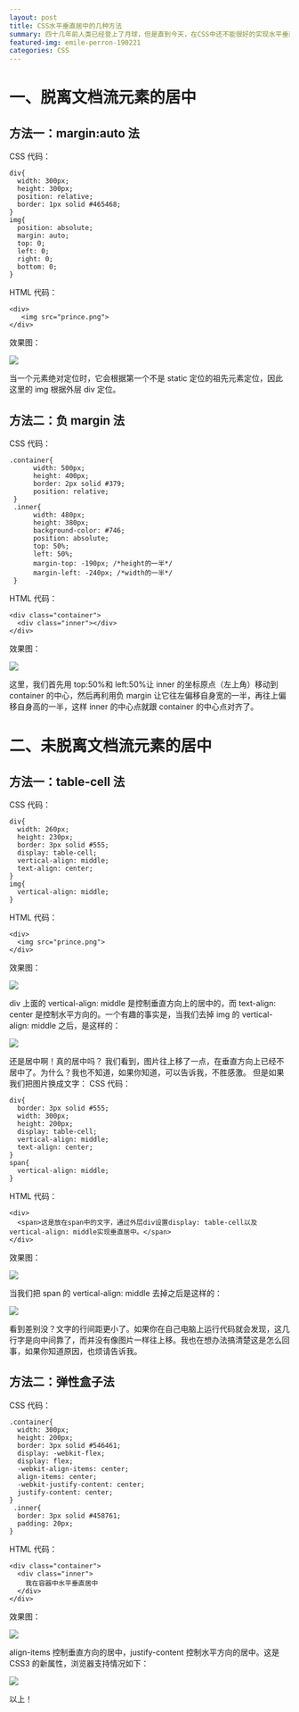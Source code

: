 ```yaml
---
layout: post
title: CSS水平垂直居中的几种方法
summary: 四十几年前人类已经登上了月球，但是直到今天，在CSS中还不能很好的实现水平垂直居中。
featured-img: emile-perron-190221
categories: CSS
---
```


# 一、脱离文档流元素的居中

## 方法一：margin:auto 法

CSS 代码：

```
div{
  width: 300px;
  height: 300px;
  position: relative;
  border: 1px solid #465468;
}
img{
  position: absolute;
  margin: auto;
  top: 0;
  left: 0;
  right: 0;
  bottom: 0;
}
```

HTML 代码：

```
<div>
   <img src="prince.png">
</div>
```

效果图：

![]({{site.url}}{{site.baseurl}}/assets/img/horizontal_vertical_center/img_1.png)

当一个元素绝对定位时，它会根据第一个不是 static 定位的祖先元素定位，因此这里的 img 根据外层 div 定位。

## 方法二：负 margin 法

CSS 代码：

```
.container{
      width: 500px;
      height: 400px;
      border: 2px solid #379;
      position: relative;
 }
 .inner{
      width: 480px;
      height: 380px;
      background-color: #746;
      position: absolute;
      top: 50%;
      left: 50%;
      margin-top: -190px; /*height的一半*/
      margin-left: -240px; /*width的一半*/
 }
```

HTML 代码：

```
<div class="container">
  <div class="inner"></div>
</div>
```

效果图：

![]({{site.url}}{{site.baseurl}}/assets/img/horizontal_vertical_center/img_2.png)

这里，我们首先用 top:50%和 left:50%让 inner 的坐标原点（左上角）移动到 container 的中心，然后再利用负 margin 让它往左偏移自身宽的一半，再往上偏移自身高的一半，这样 inner 的中心点就跟 container 的中心点对齐了。

# 二、未脱离文档流元素的居中

## 方法一：table-cell 法

CSS 代码：

```
div{
  width: 260px;
  height: 230px;
  border: 3px solid #555;
  display: table-cell;
  vertical-align: middle;
  text-align: center;
}
img{
  vertical-align: middle;
}
```

HTML 代码：

```
<div>
  <img src="prince.png">
</div>
```

效果图：

![]({{site.url}}{{site.baseurl}}/assets/img/horizontal_vertical_center/img_3.png)

div 上面的 vertical-align: middle 是控制垂直方向上的居中的，而 text-align: center 是控制水平方向的。一个有趣的事实是，当我们去掉 img 的 vertical-align: middle 之后，是这样的：

![]({{site.url}}{{site.baseurl}}/assets/img/horizontal_vertical_center/img_4.png)

还是居中啊！真的居中吗？
我们看到，图片往上移了一点，在垂直方向上已经不居中了。为什么？我也不知道，如果你知道，可以告诉我，不胜感激。
但是如果我们把图片换成文字：
CSS 代码：

```
div{
  border: 3px solid #555;
  width: 300px;
  height: 200px;
  display: table-cell;
  vertical-align: middle;
  text-align: center;
}
span{
  vertical-align: middle;
}
```

HTML 代码：

```
<div>
  <span>这是放在span中的文字，通过外层div设置display: table-cell以及vertical-align: middle实现垂直居中。</span>
</div>
```

效果图：

![]({{site.url}}{{site.baseurl}}/assets/img/horizontal_vertical_center/img_5.png)

当我们把 span 的 vertical-align: middle 去掉之后是这样的：

![]({{site.url}}{{site.baseurl}}/assets/img/horizontal_vertical_center/img_6.png)

看到差别没？文字的行间距更小了。如果你在自己电脑上运行代码就会发现，这几行字是向中间靠了，而并没有像图片一样往上移。我也在想办法搞清楚这是怎么回事，如果你知道原因，也烦请告诉我。

## 方法二：弹性盒子法

CSS 代码：

```
.container{
  width: 300px;
  height: 200px;
  border: 3px solid #546461;
  display: -webkit-flex;
  display: flex;
  -webkit-align-items: center;
  align-items: center;
  -webkit-justify-content: center;
  justify-content: center;
}
 .inner{
  border: 3px solid #458761;
  padding: 20px;
}
```

HTML 代码：

```
<div class="container">
  <div class="inner">
    我在容器中水平垂直居中
  </div>
</div>
```

效果图：

![]({{site.url}}{{site.baseurl}}/assets/img/horizontal_vertical_center/img_7.png)

align-items 控制垂直方向的居中，justify-content 控制水平方向的居中。这是 CSS3 的新属性，浏览器支持情况如下：

![]({{site.url}}{{site.baseurl}}/assets/img/horizontal_vertical_center/img_8.png)

以上！
